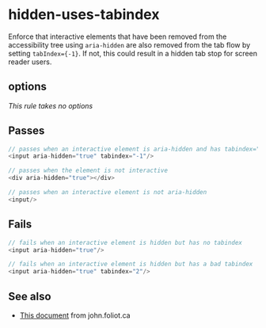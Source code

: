 # hidden-uses-tabindex

Enforce that interactive elements that have been removed from
the accessibility tree using `aria-hidden` are also removed from
the tab flow by setting `tabIndex={-1}`.  If not, this could result
in a hidden tab stop for screen reader users.


## options

*This rule takes no options*

## Passes

```js
// passes when an interactive element is aria-hidden and has tabindex="-1"
<input aria-hidden="true" tabindex="-1"/>

// passes when the element is not interactive
<div aria-hidden="true"></div>

// passes when an interactive element is not aria-hidden
<input/>
```

## Fails

```js
// fails when an interactive element is hidden but has no tabindex
<input aria-hidden="true"/>

// fails when an interactive element is hidden but has a bad tabindex
<input aria-hidden="true" tabindex="2"/>
```

## See also

 - [This document](http://john.foliot.ca/aria-hidden) from john.foliot.ca
